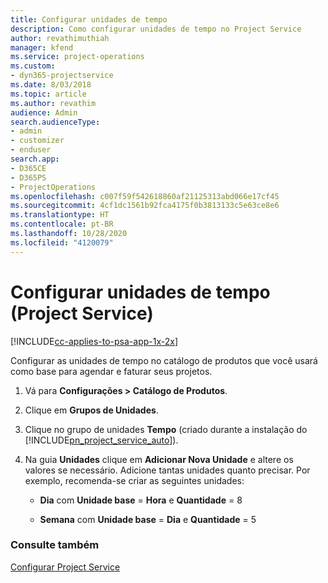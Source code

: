 ```yaml
---
title: Configurar unidades de tempo
description: Como configurar unidades de tempo no Project Service
author: revathimuthiah
manager: kfend
ms.service: project-operations
ms.custom:
- dyn365-projectservice
ms.date: 8/03/2018
ms.topic: article
ms.author: revathim
audience: Admin
search.audienceType:
- admin
- customizer
- enduser
search.app:
- D365CE
- D365PS
- ProjectOperations
ms.openlocfilehash: c007f59f542618860af21125313abd066e17cf45
ms.sourcegitcommit: 4cf1dc1561b92fca4175f0b3813133c5e63ce8e6
ms.translationtype: HT
ms.contentlocale: pt-BR
ms.lasthandoff: 10/28/2020
ms.locfileid: "4120079"
---
```

# <a name="set-up-time-units-project-service"></a>Configurar unidades de tempo (Project Service)

[!INCLUDE[cc-applies-to-psa-app-1x-2x](../includes/cc-applies-to-psa-app-1x-2x.md)]

Configurar as unidades de tempo no catálogo de produtos que você usará como base para agendar e faturar seus projetos.  
  
1. Vá para **Configurações > Catálogo de Produtos**.  
  
2. Clique em **Grupos de Unidades**.  
  
3. Clique no grupo de unidades **Tempo** (criado durante a instalação do [!INCLUDE[pn_project_service_auto](../includes/pn-project-service-auto.md)]).  
  
4. Na guia **Unidades** clique em **Adicionar Nova Unidade** e altere os valores se necessário. Adicione tantas unidades quanto precisar. Por exemplo, recomenda-se criar as seguintes unidades:  
  
   - **Dia** com **Unidade base** = **Hora** e **Quantidade** = 8  
  
   - **Semana** com **Unidade base** = **Dia** e **Quantidade** = 5  
  
### <a name="see-also"></a>Consulte também  
 [Configurar Project Service](../psa/configure.md)
